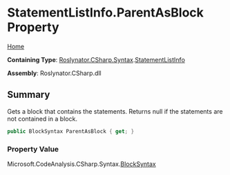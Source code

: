 <a name="_Top"></a>

# StatementListInfo\.ParentAsBlock Property

[Home](../../../../../README.md#_Top)

**Containing Type**: [Roslynator.CSharp.Syntax](../../README.md#_Top)\.[StatementListInfo](../README.md#_Top)

**Assembly**: Roslynator\.CSharp\.dll

## Summary

Gets a block that contains the statements\. Returns null if the statements are not contained in a block\.

```csharp
public BlockSyntax ParentAsBlock { get; }
```

### Property Value

Microsoft\.CodeAnalysis\.CSharp\.Syntax\.[BlockSyntax](https://docs.microsoft.com/en-us/dotnet/api/microsoft.codeanalysis.csharp.syntax.blocksyntax)

